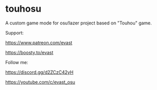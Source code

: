 # touhosu

A custom game mode for osu!lazer project based on "Touhou" game.

Support:

https://www.patreon.com/evast

https://boosty.to/evast

Follow me:

https://discord.gg/d2ZCzC42yH

https://youtube.com/c/evast_osu
